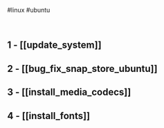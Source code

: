 #linux #ubuntu 

&nbsp;

## 1 - [[update_system]]
## 2 - [[bug_fix_snap_store_ubuntu]]
## 3 - [[install_media_codecs]]
## 4 - [[install_fonts]]